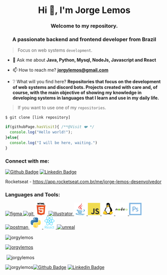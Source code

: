 


<!-- [Courses](https://www.treinaweb.com.br/cursos-online?q=fagner+pinheiro) 👨🏼‍🏫 - It's are technical courses on many technologies, such as Django, Flask, Python, Kotlin, Flutter, Dart, Git and more
- [Blog](https://www.treinaweb.com.br/blog/author/fagner-pinheiro/) ✍🏼 - I'm write about many things. -->

<h1 align="center">Hi 👋, I'm Jorge Lemos</h1>
<h3 align="center">Welcome to my repository.</h3>
<h3 align="center">A passionate backend and frontend developer from Brazil</h3>


> Focus on web systems `development`.
- 💬 Ask me about **Java, Python, Mysql, NodeJs, Javascript and React** 

- 📫 How to reach me? **jorgylemos@gmail.com**

- ❔ What will you find here? **Repositories that focus on the development of web systems and discord bots. Projects created with care and, of course, with the main objective of showing my knowledge in developing systems in languages that I learn and use in my daily life.**

> If you want to use one of my `repositories`.
```
$ git clone [link repository]
```

```javascript
if(githubPage.hasVisit){ /**@Visit ❤️ */
  console.log("Hello world!");
}else{
  console.log("I will be here, waiting.")
}
```
<h3 align="left">Connect with me:</h3>


[![Github Badge](https://img.shields.io/badge/-Github-000?style=flat-square&logo=Github&logoColor=white&link=https://github.com/Jorgylemos)](https://github.com/Jorgylemos)
[![Linkedin Badge](https://img.shields.io/badge/-LinkedIn-blue?style=flat-square&logo=Linkedin&logoColor=white&link=https://www.linkedin.com/in/jorge-lemos-desenvolvedor/)](https://www.linkedin.com/in/jorge-lemos-desenvolvedor/)


Rocketseat - https://app.rocketseat.com.br/me/jorge-lemos-desenvolvedor
<h3 align="left">Languages and Tools:</h3>
<a href="https://www.figma.com/" target="_blank"> <img src="https://www.vectorlogo.zone/logos/figma/figma-icon.svg" alt="figma" width="40" height="40"/> </a> <a href="https://git-scm.com/" target="_blank"> <img src="https://www.vectorlogo.zone/logos/git-scm/git-scm-icon.svg" alt="git" width="40" height="40"/> </a> <a href="https://www.w3.org/html/" target="_blank"> <img src="https://raw.githubusercontent.com/devicons/devicon/master/icons/html5/html5-original-wordmark.svg" alt="html5" width="40" height="40"/> </a> <a href="https://www.adobe.com/in/products/illustrator.html" target="_blank"> <img src="https://www.vectorlogo.zone/logos/adobe_illustrator/adobe_illustrator-icon.svg" alt="illustrator" width="40" height="40"/> </a> <a href="https://www.java.com" target="_blank"> <img src="https://raw.githubusercontent.com/devicons/devicon/master/icons/java/java-original.svg" alt="java" width="40" height="40"/> </a> <a href="https://developer.mozilla.org/en-US/docs/Web/JavaScript" target="_blank"> <img src="https://raw.githubusercontent.com/devicons/devicon/master/icons/javascript/javascript-original.svg" alt="javascript" width="40" height="40"/> </a> <a href="https://www.linux.org/" target="_blank"> <img src="https://raw.githubusercontent.com/devicons/devicon/master/icons/linux/linux-original.svg" alt="linux" width="40" height="40"/> </a> <a href="https://nodejs.org" target="_blank"> <img src="https://raw.githubusercontent.com/devicons/devicon/master/icons/nodejs/nodejs-original-wordmark.svg" alt="nodejs" width="40" height="40"/> </a> <a href="https://www.photoshop.com/en" target="_blank"> <img src="https://raw.githubusercontent.com/devicons/devicon/master/icons/photoshop/photoshop-line.svg" alt="photoshop" width="40" height="40"/> </a> <a href="https://postman.com" target="_blank"> <img src="https://www.vectorlogo.zone/logos/getpostman/getpostman-icon.svg" alt="postman" width="40" height="40"/> </a> <a href="https://www.python.org" target="_blank"> <img src="https://raw.githubusercontent.com/devicons/devicon/master/icons/python/python-original.svg" alt="python" width="40" height="40"/> </a> <a href="https://reactjs.org/" target="_blank"> <img src="https://raw.githubusercontent.com/devicons/devicon/master/icons/react/react-original-wordmark.svg" alt="react" width="40" height="40"/> </a> <a href="https://unrealengine.com/" target="_blank"> <img src="https://raw.githubusercontent.com/kenangundogan/fontisto/036b7eca71aab1bef8e6a0518f7329f13ed62f6b/icons/svg/brand/unreal-engine.svg" alt="unreal" width="40" height="40"/> </a> </p>



<p><img align="center" src="https://github-readme-streak-stats.herokuapp.com/?user=jorgylemos&" alt="jorgylemos" /></p>

<p align="left"> <a href="https://github.com/ryo-ma/github-profile-trophy"><img src="https://github-profile-trophy.vercel.app/?username=jorgylemos" alt="jorgylemos" /></a> </p>

<p>&nbsp;<img align="center" src="https://github-readme-stats.vercel.app/api?username=jorgylemos&show_icons=true&locale=en" alt="jorgylemos" /></p>

<p><img align="left" src="https://github-readme-stats.vercel.app/api/top-langs?username=jorgylemos&show_icons=true&locale=en&layout=compact" alt="jorgylemos" /></p>

[![Github Badge](https://img.shields.io/badge/-Github-000?style=flat-square&logo=Github&logoColor=white&link=https://github.com/Jorgylemos)](https://github.com/Jorgylemos)
[![Linkedin Badge](https://img.shields.io/badge/-LinkedIn-blue?style=flat-square&logo=Linkedin&logoColor=white&link=https://www.linkedin.com/in/jorge-lemos-desenvolvedor/)](https://www.linkedin.com/in/jorge-lemos-desenvolvedor/)




